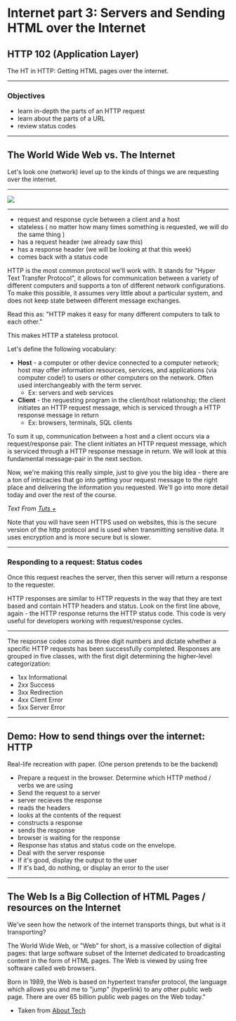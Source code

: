 # Internet part 3: Servers and Sending HTML over the Internet

## HTTP 102 (Application Layer)
The HT in HTTP: Getting HTML pages over the internet.

---

### Objectives
- learn in-depth the parts of an HTTP request
- learn about the parts of a URL
- review status codes

---

## The World Wide Web vs. The Internet
Let's look one (network) level up to the kinds of things we are requesting over the internet.

---

![](https://upload.wikimedia.org/wikipedia/commons/c/c9/Client-server-model.svg)

---

- request and response cycle between a client and a host
- stateless ( no matter how many times something is requested, we will do the same thing )
- has a request header (we already saw this)
- has a response header (we will be looking at that this week)
- comes back with a status code

<span class="non-slide"></span><span class="non-slide"></span>
<span class="non-slide"></span><span class="non-slide"></span>

HTTP is the most common protocol we'll work with. It stands for "Hyper Text Transfer Protocol", it allows for communication between a variety of different computers and supports a ton of different network configurations. To make this possible, it assumes very little about a particular system, and does not keep state between different message exchanges.

Read this as: "HTTP makes it easy for many different computers to talk to each other."

This makes HTTP a stateless protocol.

Let's define the following vocabulary:

- **Host** - a computer or other device connected to a computer network; host may offer information resources, services, and applications (via computer code!) to users or other computers on the network. Often used interchangeably with the term server.
  - Ex: servers and web services
- **Client** - the requesting program in the client/host relationship; the client initiates an HTTP request message, which is serviced through a HTTP response message in return
  - Ex: browsers, terminals, SQL clients

To sum it up, communication between a host and a client occurs via a request/response pair. The client initiates an HTTP request message, which is serviced through a HTTP response message in return. We will look at this fundamental message-pair in the next section.

Now, we're making this really simple, just to give you the big idea - there are a ton of intricacies that go into getting your request message to the right place and delivering the information you requested.  We'll go into more detail today and over the rest of the course.


_Text From [Tuts +](http://code.tutsplus.com/tutorials/http-the-protocol-every-web-developer-must-know-part-1--net-31177)_

Note that you will have seen HTTPS used on websites, this is the secure version of the http protocol and is used when transmitting sensitive data. It uses encryption and is more secure but is slower.

---

### Responding to a request: Status codes

<span class="non-slide"></span><span class="non-slide"></span>
<span class="non-slide"></span><span class="non-slide"></span>


Once this request reaches the server, then this server will return a response to the requester.

HTTP responses are similar to HTTP requests in the way that they are text based and contain HTTP headers and status. Look on the first line above, again - the HTTP response returns the HTTP status code. This code is very useful for developers working with request/response cycles.

---

The response codes come as three digit numbers and dictate whether a specific HTTP requests has been successfully completed. Responses are grouped in five classes, with the first digit determining the higher-level categorization:

- 1xx Informational
- 2xx Success
- 3xx Redirection
- 4xx Client Error
- 5xx Server Error

---

## Demo: How to send things over the internet: HTTP
Real-life recreation with paper. (One person pretends to be the backend)
- Prepare a request in the browser. Determine which HTTP method / verbs we are using
- Send the request to a server
- server recieves the response
- reads the headers
- looks at the contents of the request
- constructs a response
- sends the response
- browser is waiting for the response
- Response has status and status code on the envelope.
- Deal with the server response
- If it's good, display the output to the user
- If it's bad, do nothing, or display an error to the user


---

## The Web Is a Big Collection of HTML Pages / resources on the Internet

<span class="non-slide"></span><span class="non-slide"></span>
<span class="non-slide"></span><span class="non-slide"></span>

We've seen how the network of the internet transports things, but what is it transporting?

The World Wide Web, or "Web" for short, is a massive collection of digital pages: that large software subset of the Internet dedicated to broadcasting content in the form of HTML pages. The Web is viewed by using free software called web browsers.

Born in 1989, the Web is based on hypertext transfer protocol, the language which allows you and me to "jump" (hyperlink) to any other public web page. There are over 65 billion public web pages on the Web today."

- Taken from [About Tech](http://netforbeginners.about.com/od/i/f/What-Is-The-Internet.htm)
